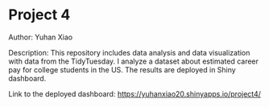 # Project 4

Author: Yuhan Xiao

Description: This repository includes data analysis and data visualization with data from the TidyTuesday. I analyze a dataset about estimated career pay for college students in the US. The results are deployed in Shiny dashboard.

Link to the deployed dashboard: https://yuhanxiao20.shinyapps.io/project4/